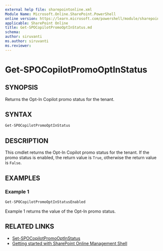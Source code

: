 ```yaml
---
external help file: sharepointonline.xml
Module Name: Microsoft.Online.SharePoint.PowerShell
online version: https://learn.microsoft.com/powershell/module/sharepoint-online/Get-SPOCopilotPromoOptInStatus
applicable: SharePoint Online
title: Get-SPOCopilotPromoOptInStatus.md
schema: 
author: siruvanti
ms.author: siruvanti
ms.reviewer:
---
```


# Get-SPOCopilotPromoOptInStatus

## SYNOPSIS

Returns the Opt-In Copilot promo status for the tenant.

## SYNTAX
```powershell
Get-SPOCopilotPromoOptInStatus
```

## DESCRIPTION

This cmdlet returns the Opt-In Copilot promo status for the tenant.
If the promo status is enabled, the return value is `True`, otherwise the return value is `False`.

## EXAMPLES

### Example 1

```powershell
Get-SPOCopilotPromoOptInStatusEnabled
```

Example 1 returns the value of the Opt-In promo status.

## RELATED LINKS
- [Set-SPOCopilotPromoOptInStatus](./Set-SPOCopilotPromoOptInStatus.md)
- [Getting started with SharePoint Online Management Shell](/powershell/sharepoint/sharepoint-online/connect-sharepoint-online)
